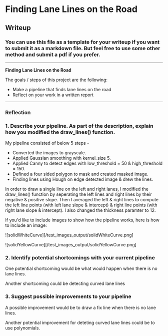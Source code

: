 # **Finding Lane Lines on the Road** 

## Writeup

### You can use this file as a template for your writeup if you want to submit it as a markdown file. But feel free to use some other method and submit a pdf if you prefer.

---

**Finding Lane Lines on the Road**

The goals / steps of this project are the following:
* Make a pipeline that finds lane lines on the road
* Reflect on your work in a written report


[//]: # (Image References)

[image1]: ./examples/grayscale.jpg "Grayscale"

---

### Reflection

### 1. Describe your pipeline. As part of the description, explain how you modified the draw_lines() function.

My pipeline consisted of below 5 steps - 
- Converted the images to grayscale.
- Applied Gaussian smoothing with kernel_size 5.
- Applied Canny to detect edges with low_threshold = 50 & high_threshold = 150.
- Defined a four sided polygon to mask and created masked image.
- Finding lines using Hough on edge detected image & drew the lines.

In order to draw a single line on the left and right lanes, I modified the draw_lines() function by seperating the left lines and right lines by their negative & positive slope. Then I averaged the left & right lines to compute the left line points (with left lane slope & intercept) & right line points (with right lane slope & intercept). I also changed the thickness paramter to 12.

If you'd like to include images to show how the pipeline works, here is how to include an image: 

![solidWhiteCurve][/test_images_output/solidWhiteCurve.png]

![solidYellowCurve][/test_images_output/solidYellowCurve.png]

### 2. Identify potential shortcomings with your current pipeline


One potential shortcoming would be what would happen when there is no lane lines.

Another shortcoming could be detecting curved lane lines


### 3. Suggest possible improvements to your pipeline

A possible improvement would be to draw a fix line when there is no lane lines.

Another potential improvement for deteting curved lane lines could be to use polynomials.
